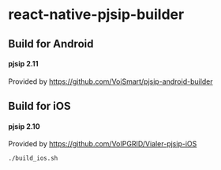 # react-native-pjsip-builder

## Build for Android
#### pjsip 2.11

Provided by https://github.com/VoiSmart/pjsip-android-builder

## Build for iOS
#### pjsip 2.10

Provided by https://github.com/VoIPGRID/Vialer-pjsip-iOS

```bash
./build_ios.sh
```
